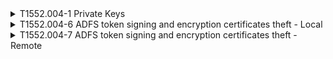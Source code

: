 <details>
<summary>T1552.004-1 Private Keys
</summary>
<pre>$ NA </pre>
</details>
<details>
<summary>T1552.004-6 ADFS token signing and encryption certificates theft - Local
</summary>
<pre>$ NA </pre>
</details>
<details>
<summary>T1552.004-7 ADFS token signing and encryption certificates theft - Remote
</summary>
<pre>$ NA </pre>
</details>
